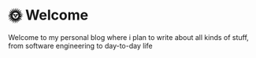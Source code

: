 # 🌞 Welcome

Welcome to my personal blog where i plan to write about all kinds of stuff, from software engineering to day-to-day life
